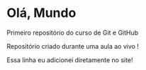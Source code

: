 # Olá, Mundo
 Primeiro repositório do curso de Git e GitHub

Repositório criado durante uma aula ao vivo !

Essa linha eu adicionei diretamente no site!
